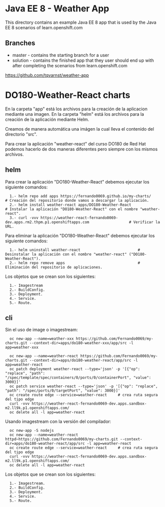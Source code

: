 # Java EE 8 - Weather App
This directory contains an example Java EE 8 app that is used by the Java EE 8 scenarios of learn.openshift.com

## Branches

- master - contains the starting branch for a user
- solution - contains the finished app that they user should end up with after completing the scenarios from learn.openshift.com

https://github.com/tqvarnst/weather-app






















# DO180-Weather-React charts

En la carpeta "app" está los archivos para la creación de la aplicacion mediante una imagen.
En la carpeta "helm" está los archivos para la creación de la aplicación mediante Helm.

Creamos de manera automática una imágen la cual lleva el contenido del directorio "src".

Para crear la aplicación "weather-react" del curso DO180 de Red Hat podemos hacerlo de dos maneras diferentes pero siempre con los mismos archivos.


## helm

Para crear la aplicación "DO180-Weather-React" debemos ejecutar los siguiente comandos:
```
  1.- helm repo add apps https://fernando0069.github.io/my-charts/                                         # Creación del repositorio donde vamos a descargar la aplicación.
  2.- helm install weather-react apps/DO180-Weather-React                                                  # Instalar la aplicación "DO180-Weather-React" con el nombre "weather-react".
  3.- curl -vvv https://weather-react-fernando0069-dev.apps.rm2.thpm.p1.openshiftapps.com                  # Verificar la URL. 
```

Para eliminar la aplicación "DO180-Weather-React" debemos ejecutar los siguiente comandos:
```
  1.- helm uninstall weather-react                          # Desinstalar la aplicación con el nombre "weather-react" ("DO180-Weather-React").
  2.- helm repo remove apps                                 # Eliminación del repositorio de aplicaciones.
```

Los objetos que se crean son los siguientes:
```
  1.- Imagestream
  2.- BuildConfig.
  3.- Deployment.
  4.- Service.
  5.- Route.
```


## cli

Sin el uso de image o imagestream:
```
  oc new-app --name=weather-xxx https://github.com/Fernando0069/my-charts.git --context-dir=apps/do180-weather-xxx/app/src -l app=weather-xxx
  
  oc new-app --name=weather-react https://github.com/Fernando0069/my-charts.git --context-dir=apps/do180-weather-react/app/src -l app=weather-react
  oc patch deployment weather-react --type='json' -p '[{"op": "replace", "path": "/spec/template/spec/containers/0/ports/0/containerPort", "value": 3000}]'
  oc patch service weather-react --type='json' -p '[{"op": "replace", "path": "/spec/ports/0/targetPort", "value": 3000}]'
  oc create route edge --service=weather-react     # crea ruta segura del tipo edge
  curl -vvv https://weather-react-fernando0069-dev.apps.sandbox-m2.ll9k.p1.openshiftapps.com/
  oc delete all -l app=weather-react
```

Usando imagestream con la versión del compilador:
```
  oc new-app -S nodejs
  oc new-app --name=weather-react httpd~https://github.com/Fernando0069/my-charts.git --context-dir=apps/do180-weather-react/app/src -l app=weather-react
  oc create route edge --service=weather-react     # crea ruta segura del tipo edge
  curl -vvv https://weather-react-fernando0069-dev.apps.sandbox-m2.ll9k.p1.openshiftapps.com/
  oc delete all -l app=weather-react
```

Los objetos que se crean son los siguientes:
```
  1.- Imagestream.
  2.- BuildConfig.
  3.- Deployment.
  4.- Service.
  5.- Route.
```
